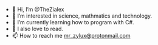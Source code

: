 - 👋 Hi, I’m @TheZialex
- 👀 I’m interested in science, mathmatics and technology. 
- 🌱 I’m currently learning how to program with C#.
- 💞️ I also love to read.
- 📫 How to reach me mr_zylux@protonmail.com

<!---
TheZialex/TheZialex is a ✨ special ✨ repository because its `README.md` (this file) appears on your GitHub profile.
You can click the Preview link to take a look at your changes.
--->
